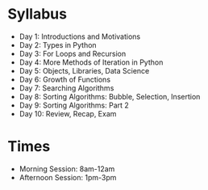 Syllabus
========
* Day 1: Introductions and Motivations
* Day 2: Types in Python
* Day 3: For Loops and Recursion
* Day 4: More Methods of Iteration in Python
* Day 5: Objects, Libraries, Data Science
* Day 6: Growth of Functions
* Day 7: Searching Algorithms
* Day 8: Sorting Algorithms: Bubble, Selection, Insertion
* Day 9: Sorting Algorithms: Part 2
* Day 10: Review, Recap, Exam

Times
=====
* Morning Session: 8am-12am
* Afternoon Session: 1pm-3pm
